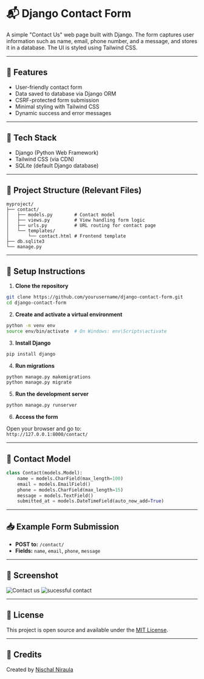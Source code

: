 
# 📬 Django Contact Form

A simple "Contact Us" web page built with Django. The form captures user information such as name, email, phone number, and a message, and stores it in a database. The UI is styled using Tailwind CSS.

---

## 🚀 Features

- User-friendly contact form
- Data saved to database via Django ORM
- CSRF-protected form submission
- Minimal styling with Tailwind CSS
- Dynamic success and error messages

---

## 🧱 Tech Stack

- Django (Python Web Framework)
- Tailwind CSS (via CDN)
- SQLite (default Django database)

---

## 📁 Project Structure (Relevant Files)

```
myproject/
├── contact/
│   ├── models.py        # Contact model
│   ├── views.py         # View handling form logic
│   ├── urls.py          # URL routing for contact page
│   └── templates/
│       └── contact.html # Frontend template
├── db.sqlite3
└── manage.py
```

---

## 🔧 Setup Instructions

1. **Clone the repository**

```bash
git clone https://github.com/yourusername/django-contact-form.git
cd django-contact-form
```

2. **Create and activate a virtual environment**

```bash
python -m venv env
source env/bin/activate  # On Windows: env\Scripts\activate
```

3. **Install Django**

```bash
pip install django
```

4. **Run migrations**

```bash
python manage.py makemigrations
python manage.py migrate
```

5. **Run the development server**

```bash
python manage.py runserver
```

6. **Access the form**

Open your browser and go to:  
`http://127.0.0.1:8000/contact/`

---

## 📌 Contact Model

```python
class Contact(models.Model):
    name = models.CharField(max_length=100)
    email = models.EmailField()
    phone = models.CharField(max_length=15)
    message = models.TextField()
    submitted_at = models.DateTimeField(auto_now_add=True)
```

---

## 📥 Example Form Submission

- **POST to:** `/contact/`
- **Fields:** `name`, `email`, `phone`, `message`

---

## 📸 Screenshot
![Contact us](https://github.com/user-attachments/assets/0a024336-69f1-4da5-a7e2-3e470f3c37df)
![sucessful contact](https://github.com/user-attachments/assets/54f02d60-de57-4a8c-a5a9-11344e9bdfc5)





---



## 📝 License

This project is open source and available under the [MIT License](LICENSE).

---

## 🙌 Credits

Created by [Nischal Niraula](https://github.com/yourusername)
